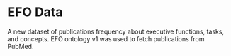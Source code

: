 # EFO Data

A new dataset of publications frequency about executive functions, tasks, and concepts. EFO ontology v1 was used to fetch publications from PubMed.